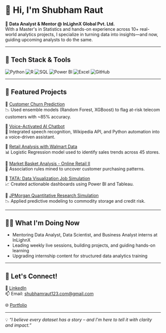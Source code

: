 # 👋 Hi, I'm Shubham Raut

🎯 **Data Analyst & Mentor @ InLighnX Global Pvt. Ltd.**  
With a Master's in Statistics and hands-on experience across 10+ real-world analytics projects, I specialize in turning data into insights—and now, guiding upcoming analysts to do the same.

---

## 🔧 Tech Stack & Tools
![Python](https://img.shields.io/badge/Python-blue?logo=python&logoColor=white)
![R](https://img.shields.io/badge/R-276DC3?logo=r&logoColor=white)
![SQL](https://img.shields.io/badge/SQL-4479A1?logo=mysql&logoColor=white)
![Power BI](https://img.shields.io/badge/PowerBI-F2C811?logo=powerbi&logoColor=black)
![Excel](https://img.shields.io/badge/Excel-217346?logo=microsoft-excel&logoColor=white)
![GitHub](https://img.shields.io/badge/GitHub-181717?logo=github&logoColor=white)

---

## 📂 Featured Projects
🔹 [Customer Churn Prediction](https://github.com/shubhamraut0209/Data-Analyst-Internship-Projects/tree/main/Customer-Churn-Prediction)  
📉 Used ensemble models (Random Forest, XGBoost) to flag at-risk telecom customers with ~85% accuracy.

🔹 [Voice-Activated AI Chatbot](https://github.com/shubhamraut0209/Data-Analyst-Internship-Projects/tree/main/Voice-Activated-AI-Chatbot)  
🎤 Integrated speech recognition, Wikipedia API, and Python automation into a voice-driven assistant.

🔹 [Retail Analysis with Walmart Data](https://github.com/shubhamraut0209/Data-Science-Projects-Simplilearn)  
📊 Logistic Regression model used to identify sales trends across 45 stores.

🔹 [Market Basket Analysis - Online Retail II](https://github.com/shubhamraut0209/Personal-Projects-Portfolio)  
🛒 Association rules mined to uncover customer purchasing patterns.

🔹 [TATA: Data Visualization Job Simulation](https://github.com/shubhamraut0209/TATA-Data-Visualization-Project)  
📈 Created actionable dashboards using Power BI and Tableau.

🔹 [JPMorgan Quantitative Research Simulation](https://github.com/shubhamraut0209/JPMorgan-Quantitative-Research-Project)  
📉 Applied predictive modeling to commodity storage and credit risk.

---

## 🧑‍🏫 What I'm Doing Now
- Mentoring Data Analyst, Data Scientist, and Business Analyst interns at InLighnX  
- Leading weekly live sessions, building projects, and guiding hands-on learning  
- Upgrading internship content for structured data analytics training

---

## 🚀 Let's Connect!
🔗 [LinkedIn](https://www.linkedin.com/in/shubham-raut-986bb1227)  
📫 Email: shubhamraut123.com@gmail.com

🌐 [Portfolio](https://github.com/shubhamraut0209)

---

💡 *“I believe every dataset has a story – and I'm here to tell it with clarity and impact.”*
